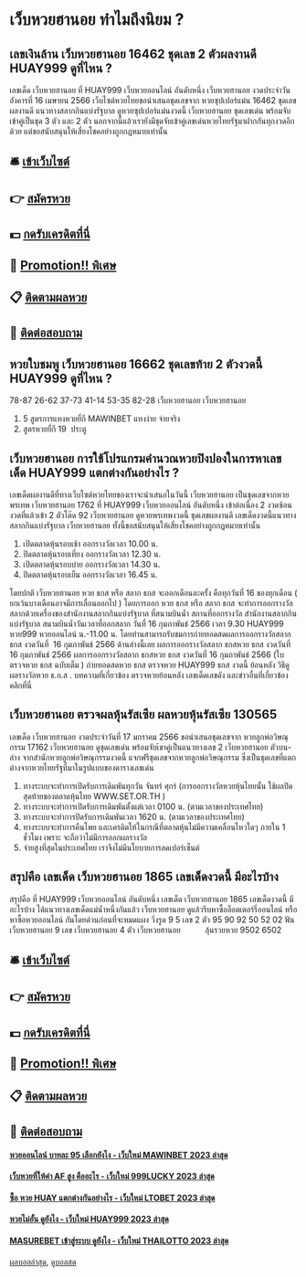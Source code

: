 # เว็บหวยฮานอย ทำไมถึงนิยม ?
## เลขเงินล้าน เว็บหวยฮานอย 16462 ชุดเลข 2 ตัวผลงานดี HUAY999 ดูที่ไหน ?
เลขเด็ด เว็บหวยฮานอย ที่ HUAY999 เว็บหวยออนไลน์ อันดับหนึ่ง เว็บหวยฮานอย งวดประจำวันอังคารที่ 16 เมษายน 2566 เว็บไซต์หวยไทยขอนำเสนอชุดเลขจาก หวยซุปเปอร์แม่น 16462 ชุดเลขผลงานดี แนวทางสลากกินแบ่งรัฐบาล ดูหวยซุปเปอร์แม่นงวดนี้ เว็บหวยฮานอย ชุดเลขเด่น พร้อมจับเข้าคู่เป็นชุด 3 ตัว และ 2 ตัว นอกจากนี้แล้วเรายังมีชุดจับเข้าคู่เลขเด่นหวยไทยรัฐมาฝากกันทุกงวดอีกด้วย แต่ขอสนับสนุนให้เสี่ยงโชคอย่างถูกกฎหมายเท่านั้น

## 🛎 [เข้าเว็บไซต์](https://bit.ly/3BG5bNw)
## 👉 [สมัครหวย](https://bit.ly/3BG5bNw)
## 💵 [กดรับเครดิตที่นี่](https://bit.ly/3C3mvgS)
## 👑 [Promotion!! พิเศษ](https://bit.ly/3C3mvgS)
## 📋 [ติดตามผลหวย](https://bit.ly/3C3mvgS)
## 📱 [ติดต่อสอบถาม](https://bit.ly/3C3mvgS)

## หวยใบชมพู เว็บหวยฮานอย 16662 ชุดเลขท้าย 2 ตัวงวดนี้ HUAY999 ดูที่ไหน ?
78-87
26-62
37-73
41-14
53-35
82-28 เว็บหวยฮานอย เว็บหวยฮานอย
1. 5 สูตรการแทงหวยยี่กี MAWINBET แทงง่าย จ่ายจริง
2. สูตรหวยยี่กี 19  ประตู

## เว็บหวยฮานอย การใช้โปรแกรมคำนวณหวยปิงปองในการหาเลขเด็ด HUAY999 แตกต่างกันอย่างไร ?
เลขเด็ดผลงานดีที่ทางเว็บไซต์หวยไทยของเราจะนำเสนอในวันนี้ เว็บหวยฮานอย เป็นชุดเลขจากหวยพรเทพ เว็บหวยฮานอย 1762 ที่ HUAY999 เว็บหวยออนไลน์ อันดับหนึ่ง เข้าต่อเนื่อง 2 งวดซ้อน งวดที่แล้วเข้า 2 ตัวโต๊ด 92 เว็บหวยฮานอย ดูหวยพรเทพงวดนี้ ชุดเลขผลงานดี เลขเด็ดงวดนี้แนวทางสลากกินแบ่งรัฐบาล เว็บหวยฮานอย ทั้งนี้ขอสนับสนุนให้เสี่ยงโชคอย่างถูกกฎหมายเท่านั้น
1. เปิดตลาดหุ้นรอบเช้า ออกรางวัลเวลา 10.00 น.
2. ปิดตลาดหุ้นรอบเที่ยง ออกรางวัลเวลา 12.30 น.
3. เปิดตลาดหุ้นรอบบ่าย ออกรางวัลเวลา 14.30 น.
4. ปิดตลาดหุ้นรอบเย็น ออกรางวัลเวลา 16.45 น.

โดยปกติ เว็บหวยฮานอย หวย ธกส หรือ สลาก ธกส จะออกเดือนละครั้ง คือทุกวันที่ 16 ของทุกเดือน ( ยกเว้นบางเดือนอาจมีการเลื่อนออกไป ) โดยการออก หวย ธกส หรือ สลาก ธกส จะทำการออกรางวัลสลากด้วยเครื่องของสำนักงานสลากกินแบ่งรัฐบาล ที่สนามบินน้ำ
สถานที่ออกรางวัล สำนักงานสลากกินแบ่งรัฐบาล สนามบินน้ำวันเวลาที่ออกสลาก วันที่ 16 กุมภาพันธ์ 2566 เวลา 9.30 HUAY999 หวย999 หวยออนไลน์ น.-11.00 น.
โดยท่านสามารถรับชมการถ่ายทอดสดผลการออกรางวัลสลากธกส งวดวันที่  16 กุมภาพันธ์ 2566 ด้านล่างนี้เลย
ผลการออกรางวัลสลาก ธกสหวย ธกส งวดวันที่ 16 กุมภาพันธ์ 2566
ผลการออกรางวัลสลาก ธกสหวย ธกส งวดวันที่ 16 กุมภาพันธ์ 2566 (ใบตรวจหวย ธกส ฉบับเต็ม )
 ถ่ายทอดสดหวย ธกส ตรวจหวย HUAY999 ธกส งวดนี้ ย้อนหลัง 
วิธีดูผลรางวัลหวย ธ.ก.ส .
บทความที่เกี่ยวข้อง
ตรวจหวยย้อนหลัง เลขเด็ดเลขดัง และข่าวอื่นที่เกี่ยวข้อง คลิกที่นี่

## เว็บหวยฮานอย ตรวจผลหุ้นรัสเซีย ผลหวยหุ้นรัสเซีย 130565
เลขเด็ด เว็บหวยฮานอย งวดประจำวันที่ 17 มกราคม 2566 ขอนำเสนอชุดเลขจาก หวยลูกพ่อวิษณุกรรม 17162 เว็บหวยฮานอย ดูชุดเลขเด่น พร้อมจับเ้ขาคู่เป็นแนวทางเลข 2 เว็บหวยฮานอย ตัวบน-ล่าง จากสำนักหวยลูกพ่อวิษณุกรรมงวดนี้ แจกฟรีชุดเลขจากหวยลูกพ่อวิษณุกรรม ซึ่งเป็นชุดเลขที่แตกต่างจากหวยไทยรัฐที่มาในรูปแบบของตารางเลขเด่น
1. ทางระบบจะทำการเปิดรับการเดิมพันทุกวัน จันทร์ ศุกร์ (การออกรางวัลหวยหุ้นไทยนั้น ใช้ผลปิดสุดท้ายของตลาดหุ้นไทย WWW.SET.OR.TH )
2. ทางระบบจะทำการเปิดรับการเดิมพันตั้งแต่เวลา 0100 น. (ตามเวลาของประเทศไทย)
3. ทางระบบจะทำการปิดรับการเดิมพันเวลา 1620 น. (ตามเวลาของประเทศไทย)
4. ทางระบบจะทำการคืนโพย และเครดิตให้ในกรณีที่ตลาดหุ้นไม่มีความเคลื่อนไหวใดๆ ภายใน 1 ชั่วโมง เพราะ จะถือว่าไม่มีการออกผลรางวัล
5. จ่ายสูงที่สุดในประเทศไทย เราจึงไม่มีนโยบายการลดเปอร์เซ็นต์

## สรุปคือ เลขเด็ด เว็บหวยฮานอย 1865 เลขเด็ดงวดนี้ มีอะไรบ้าง
สรุปคือ ที่ HUAY999 เว็บหวยออนไลน์ อันดับหนึ่ง เลขเด็ด เว็บหวยฮานอย 1865 เลขเด็ดงวดนี้ มีอะไรบ้าง ได้แนวทางเลขเด็ดแม่น้ำหนึ่งกันแล้ว เว็บหวยฮานอย ดูแล้วรีบหาซื้อล็อตเตอร์รี่ออนไลน์ หรือหาซื้อหวยออนไลน์ กันโดยด่วนก่อนที่จะหมดแผง
วิ่งรูด 9 5
เลข 2 ตัว 95 90 92 50 52 02
ฟัน เว็บหวยฮานอย 9
เลข เว็บหวยฮานอย 4 ตัว เว็บหวยฮานอย           ลุ้นรวยหวย 9502 6502

## 🛎 [เข้าเว็บไซต์](https://bit.ly/3BG5bNw)
## 👉 [สมัครหวย](https://bit.ly/3BG5bNw)
## 💵 [กดรับเครดิตที่นี่](https://bit.ly/3C3mvgS)
## 👑 [Promotion!! พิเศษ](https://bit.ly/3C3mvgS)
## 📋 [ติดตามผลหวย](https://bit.ly/3C3mvgS)
## 📱 [ติดต่อสอบถาม](https://bit.ly/3C3mvgS)

#### [หวยออนไลน์ บาทละ 95 เลือกยังไง - เว็บใหม่ MAWINBET 2023 ล่าสุด](https://atom.io/themes/หวยออนไลน์%20บาทละ%2095%20เลือกยังไง%20-%20เว็บใหม่%20mawinbet%202023%20ล่าสุด)
#### [เว็บหวยที่ให้ค่า AF สูง คืออะไร - เว็บใหม่ 999LUCKY 2023 ล่าสุด](https://atom.io/themes/เว็บหวยที่ให้ค่า%20af%20สูง%20คืออะไร%20-%20เว็บใหม่%20999lucky%202023%20ล่าสุด)
#### [ซื้อ หวย HUAY แตกต่างกันอย่างไร - เว็บใหม่ LTOBET 2023 ล่าสุด](https://atom.io/themes/ซื้อ%20หวย%20huay%20แตกต่างกันอย่างไร%20-%20เว็บใหม่%20ltobet%202023%20ล่าสุด)
#### [หวยไม่อั้น ดูยังไง - เว็บใหม่ HUAY999 2023 ล่าสุด](https://atom.io/themes/หวยไม่อั้น%20ดูยังไง%20-%20เว็บใหม่%20huay999%202023%20ล่าสุด)
#### [MASUREBET เข้าสู่ระบบ ดูยังไง - เว็บใหม่ THAILOTTO 2023 ล่าสุด](https://atom.io/themes/masurebet%20เข้าสู่ระบบ%20ดูยังไง%20-%20เว็บใหม่%20thailotto%202023%20ล่าสุด)

[ผลบอลล่าสุด](https://siamsport.tv "ผลบอลล่าสุด"), [ดูบอลสด](https://siamsport.tv/ดูบอลสด "ดูบอลสด")